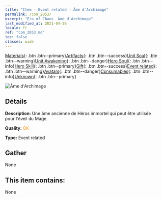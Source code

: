 ```yaml
---
title: "Item - Event related - Âme d'Archimage"
permalink: /con_2053/
excerpt: "Era of Chaos  Âme d'Archimage"
last_modified_at: 2021-04-26
locale: fr
ref: "con_2053.md"
toc: false
classes: wide
---
```

 [Materials](/ItemsFR/){: .btn .btn--primary}[Artifacts](/ItemsFR/Artifacts/){: .btn .btn--success}[Unit Soul](/ItemsFR/UnitSoul/){: .btn .btn--warning}[Unit Awakening](/ItemsFR/UnitAwakening/){: .btn .btn--danger}[Hero Soul](/ItemsFR/HeroSoul/){: .btn .btn--info}[Hero Skill](/ItemsFR/HeroSkill/){: .btn .btn--primary}[Gift](/ItemsFR/Gift/){: .btn .btn--success}[Event related](/ItemsFR/Events/){: .btn .btn--warning}[Avatars](/ItemsFR/Avatars/){: .btn .btn--danger}[Consumables](/ItemsFR/Consumables/){: .btn .btn--info}[Unknown](/ItemsFR/Unknown/){: .btn .btn--primary}

 ![Âme d'Archimage](/images/t/juexing_604.png)

## Détails
 **Description:** Une âme ancienne de Héros immortel qui peut être utilisée pour l'éveil du Mage.

 **Quality:** <span style="color: #FF8C00">OK</span>

 **Type:** Event related

## Gather

  None

## This item contains:

  None

